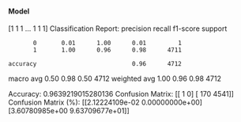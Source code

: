 #### Model
[1 1 1 ... 1 1 1]
Classification Report:
              precision    recall  f1-score   support

           0       0.01      1.00      0.01         1
           1       1.00      0.96      0.98      4711

    accuracy                           0.96      4712
   macro avg       0.50      0.98      0.50      4712
weighted avg       1.00      0.96      0.98      4712

Accuracy: 0.9639219015280136
Confusion Matrix:
[[   1    0]
 [ 170 4541]]
Confusion Matrix (%):
[[2.12224109e-02 0.00000000e+00]
 [3.60780985e+00 9.63709677e+01]]
